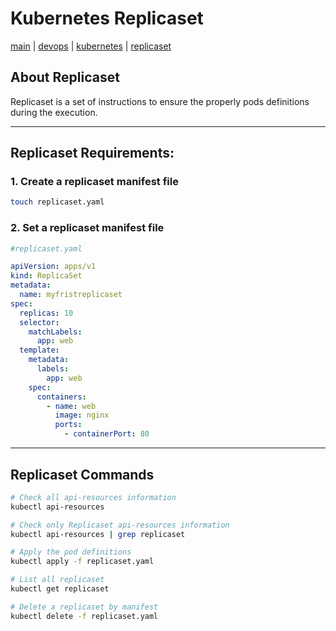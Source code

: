 # Kubernetes Replicaset
[main](../../README.md) | [devops](../README.md) | [kubernetes](README.md) | [replicaset](Replicaset.md)

## About Replicaset
Replicaset is a set of instructions to ensure the properly pods definitions during the execution.

---

## Replicaset Requirements:

### 1. Create a replicaset manifest file
```sh
touch replicaset.yaml
```

### 2. Set a replicaset manifest file
```yaml
#replicaset.yaml

apiVersion: apps/v1
kind: ReplicaSet
metadata:
  name: myfristreplicaset
spec:
  replicas: 10
  selector:
    matchLabels:
      app: web
  template:
    metadata:
      labels:
        app: web
    spec:
      containers:
        - name: web
          image: nginx
          ports:
            - containerPort: 80

```

---

## Replicaset Commands
```sh
# Check all api-resources information
kubectl api-resources

# Check only Replicaset api-resources information
kubectl api-resources | grep replicaset

# Apply the pod definitions
kubectl apply -f replicaset.yaml

# List all replicaset
kubectl get replicaset

# Delete a replicaset by manifest
kubectl delete -f replicaset.yaml
```
